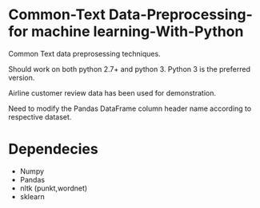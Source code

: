 # Common-Text Data-Preprocessing-for machine learning-With-Python

Common Text data preprosessing techniques.

Should work on both python 2.7+ and python 3.
Python 3 is the preferred version.

Airline customer review data has been used for demonstration.

Need to modify the Pandas DataFrame column header name according to respective dataset.


# Dependecies 
- Numpy
- Pandas 
- nltk (punkt,wordnet) 
- sklearn
